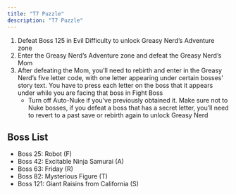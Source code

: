 ```yaml
---
title: "T7 Puzzle"
description: "T7 Puzzle"
---
```


1. Defeat Boss 125 in Evil Difficulty to unlock Greasy Nerd’s Adventure zone
2. Enter the Greasy Nerd’s Adventure zone and defeat the Greasy Nerd’s Mom
3. After defeating the Mom, you’ll need to rebirth and enter in the Greasy Nerd’s five letter code, with one letter appearing under certain bosses' story text. You have to press each letter on the boss that it appears under while you are facing that boss in Fight Boss
    - Turn off Auto-Nuke if you’ve previously obtained it. Make sure not to Nuke bosses, if you defeat a boss that has a secret letter, you’ll need to revert to a past save or rebirth again to unlock Greasy Nerd

## Boss List
- Boss 25: Robot (F)
- Boss 42: Excitable Ninja Samurai (A)
- Boss 63: Friday (R)
- Boss 82: Mysterious Figure (T)
- Boss 121: Giant Raisins from California (S)
